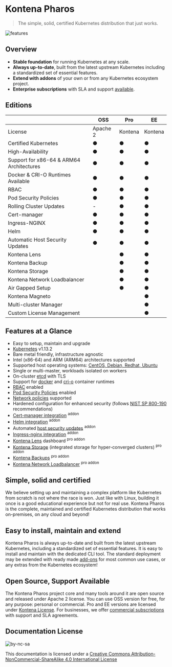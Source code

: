 # Kontena Pharos

> The simple, solid, certified Kubernetes distribution that just works.

![features](https://kontena.io/images/pharos-features.svg)

## Overview

- **Stable foundation** for running Kubernetes at any scale.
- **Always up-to-date**, built from the latest upstream Kubernetes including a standardized set of essential features.
- **Extend with addons** of your own or from any Kubernetes ecosystem project.
- **Enterprise subscriptions** with SLA and support [available](https://kontena.io/pharos#pricing).

## Editions

|                       | OSS | Pro | EE |
| --------------------- | --- | --- | -- |
| License               | Apache 2  | Kontena | Kontena |
| Certified Kubernetes  | ●   | ●   | ● |
| High-Availability | ● | ● | ● |
| Support for x86-64 & ARM64 Architectures | ● | ● | ● |
| Docker & CRI-O Runtimes Available | ● | ● | ● |
| RBAC | ● | ● | ● |
| Pod Security Policies | ● | ● | ● |
| Rolling Cluster Updates       | -   | ●   | ● |
| Cert-manager | ● | ● | ● |
| Ingress-NGINX | ● | ● | ● |
| Helm | ● | ● | ● |
| Automatic Host Security Updates | ● | ● | ● |
| Kontena Lens          |     | ●   | ● |
| Kontena Backup        |     | ●   | ● |
| Kontena Storage       |     | ●   | ● |
| Kontena Network Loadbalancer |     | ●   | ● |
| Air Gapped Setup      |     | ●   | ● |
| Kontena Magneto       |     |     | ● |
| Multi-cluster Manager |     |     | ● |
| Custom License Management |     |     | ● |

## Features at a Glance

- Easy to setup, maintain and upgrade
- [Kubernetes](https://kubernetes.io/) v1.13.2
- Bare metal friendly, infrastructure agnostic
- Intel (x86-64) and ARM (ARM64) architectures supported
- Supported host operating systems: [CentOS, Debian, Redhat, Ubuntu](requirements.md)
- Single or multi-master, workloads isolated on workers
- On-cluster [etcd](https://coreos.com/etcd/) with TLS
- Support for [docker](https://mobyproject.org/) and [cri-o](http://cri-o.io/) container runtimes
- [RBAC](https://kubernetes.io/docs/admin/authorization/rbac/) enabled
- [Pod Security Policies](https://kubernetes.io/docs/concepts/policy/pod-security-policy/) enabled
- [Network policies](https://kubernetes.io/docs/concepts/services-networking/network-policies/) supported
- Hardened configuration for enhanced security (follows [NIST SP 800-190](https://csrc.nist.gov/publications/detail/sp/800-190/final) recommendations)
- [Cert-manager integration](addons/cert-manager.md) <sup>addon</sup>
- [Helm integration](addons/helm.md) <sup>addon</sup>
- Automated [host security updates](addons/host-upgrades.md) <sup>addon</sup>
- [Ingress-nginx integration](addons/ingress-nginx.md) <sup>addon</sup>
- [Kontena Lens](addons/kontena-lens.md) dashboard <sup>pro addon</sup>
- [Kontena Storage](addons/kontena-storage.md) (integrated storage for hyper-converged clusters) <sup>pro addon</sup>
- [Kontena Backups](addons/kontena-backup.md) <sup>pro addon</sup>
- [Kontena Network Loadbalancer](addons/kontena-network-lb.md) <sup>pro addon</sup>

## Simple, solid and certified

We believe setting up and maintaining a complex platform like Kubernetes from scratch is not where the race is won. Just like with Linux, building it once is a good educational experience but not for real use. Kontena Pharos is the complete, maintained and certified Kubernetes distribution that works on-premises, on any cloud and beyond!

## Easy to install, maintain and extend

Kontena Pharos is always up-to-date and built from the latest upstream Kubernetes, including a standardized set of essential features. It is easy to install and maintain with the dedicated CLI tool. The standard deployment may be extended with ready made [add-ons](addons/README.md) for most common use cases, or any extras from the Kubernetes ecosystem!

## Open Source, Support Available

The Kontena Pharos project core and many tools around it are open source and released under Apache 2 license. You can use OSS version for free, for any purpose: personal or commercial. Pro and EE versions are licensed under [Kontena License](https://github.com/kontena/pharos-cluster/blob/master/licenses/KONTENA.md). For businesses, we offer [commercial subscriptions](https://kontena.io/pharos/#pricing) with support and SLA agreements.

## Documentation License

![by-nc-sa](https://i.creativecommons.org/l/by-nc-sa/4.0/88x31.png)

This documentation is licensed under a [Creative Commons Attribution-NonCommercial-ShareAlike 4.0 International License](http://creativecommons.org/licenses/by-nc-sa/4.0/)
